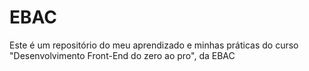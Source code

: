 # EBAC 

<p>Este é um repositório do meu aprendizado e minhas práticas do curso "Desenvolvimento Front-End do zero ao pro", da EBAC</p>